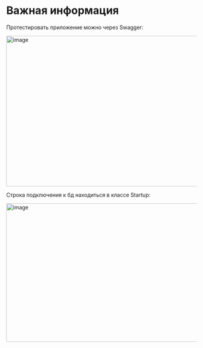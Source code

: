 # Важная информация

Протестировать приложение можно через Swagger:

<img width="1689" height="398" alt="image" src="https://github.com/user-attachments/assets/dd67eb10-dac8-4a57-b40d-28e26cce33be" />


Строка подключения к бд находиться в классе Startup:

<img width="860" height="366" alt="image" src="https://github.com/user-attachments/assets/10e106d6-b760-4cd6-b0c8-2c87e006fb6e" />


